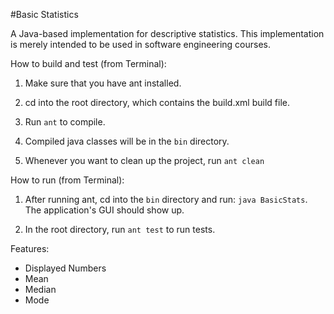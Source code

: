 #Basic Statistics

A Java-based implementation for descriptive statistics. This
implementation is merely intended to be used in software engineering courses.

How to build and test (from Terminal):

1. Make sure that you have ant installed.

2. cd into the root directory, which contains the build.xml build file.

3. Run `ant` to compile.

4. Compiled java classes will be in the `bin` directory.

5. Whenever you want to clean up the project, run `ant clean`

How to run (from Terminal):

1. After running ant, cd into the `bin` directory and run: `java BasicStats`.
   The application's GUI should show up.

2. In the root directory, run `ant test` to run tests.


Features:
* Displayed Numbers
* Mean
* Median
* Mode
